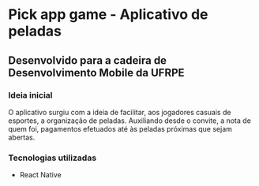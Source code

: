 # Pick app game - Aplicativo de peladas

## Desenvolvido para a cadeira de Desenvolvimento Mobile da UFRPE

### Ideia inicial
O aplicativo surgiu com a ideia de facilitar, aos jogadores casuais de esportes, a organização de peladas. Auxiliando desde o convite, a nota de quem foi,
pagamentos efetuados até às peladas próximas que sejam abertas.

### Tecnologias utilizadas
* React Native


